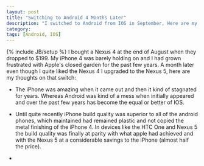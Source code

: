 ```yaml
---
layout: post
title: "Switching to Android 4 Months Later"
description: "I switched to Android from IOS in September, Here are my thoughts"
category: 
tags: [Android, IOS]
---
```

{% include JB/setup %}
I bought a Nexus 4 at the end of August when they dropped to $199.  My iPhone 4 was barely holding on and I had grown
frustrated with Apple's closed garden for the past few years.  A month later even though I quite liked the Nexus 4
I upgraded to the Nexus 5, here are my thoughts on that switch:

- The iPhone was amazing when it came out and then it kind of stagnated for years.  Whereas Android was kind of a mess when
initially appeared and over the past few years has become the equal or better of IOS.

- Until quite recently iPhone build quality was superior to all of the android phones, which maintained had remained plastic
and not copied the metal finishing of the iPhone 4.  In devices like the HTC One and Nexus 5 the build quality was finally
 at parity with what apple had achieved and with the Nexus 5 at a considerable savings to the iPhone (almost half the price).

-
